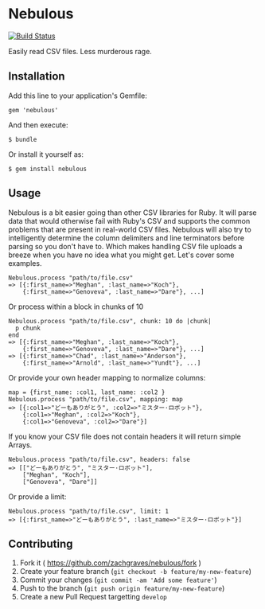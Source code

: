 # Nebulous

[![Build Status](https://travis-ci.org/zachgraves/nebulous.svg?branch=master)](https://travis-ci.org/zachgraves/nebulous)

Easily read CSV files. Less murderous rage.

## Installation

Add this line to your application's Gemfile:

    gem 'nebulous'

And then execute:

    $ bundle

Or install it yourself as:

    $ gem install nebulous

## Usage

Nebulous is a bit easier going than other CSV libraries for Ruby. It will parse
data that would otherwise fail with Ruby's CSV and supports the common problems
that are present in real-world CSV files. Nebulous will also try to intelligently
determine the column delimiters and line terminators before parsing so you don't
have to. Which makes handling CSV file uploads a breeze when you have no idea
what you might get. Let's cover some examples.

    Nebulous.process "path/to/file.csv"
    => [{:first_name=>"Meghan", :last_name=>"Koch"},
        {:first_name=>"Genoveva", :last_name=>"Dare"}, ...]

Or process within a block in chunks of 10

    Nebulous.process "path/to/file.csv", chunk: 10 do |chunk|
      p chunk
    end
    => [{:first_name=>"Meghan", :last_name=>"Koch"},
        {:first_name=>"Genoveva", :last_name=>"Dare"}, ...]
    => [{:first_name=>"Chad", :last_name=>"Anderson"},
        {:first_name=>"Arnold", :last_name=>"Yundt"}, ...]


Or provide your own header mapping to normalize columns:

    map = {first_name: :col1, last_name: :col2 }
    Nebulous.process "path/to/file.csv", mapping: map
    => [{:col1=>"どーもありがとう", :col2=>"ミスター·ロボット"},
        {:col1=>"Meghan", :col2=>"Koch"}, 
        {:col1=>"Genoveva", :col2=>"Dare"}]


If you know your CSV file does not contain headers it will return simple Arrays.

    Nebulous.process "path/to/file.csv", headers: false
    => [["どーもありがとう", "ミスター·ロボット"],
        ["Meghan", "Koch"], 
        ["Genoveva", "Dare"]]

Or provide a limit:

    Nebulous.process "path/to/file.csv", limit: 1
    => [{:first_name=>"どーもありがとう", :last_name=>"ミスター·ロボット"}]


## Contributing

1. Fork it ( https://github.com/zachgraves/nebulous/fork )
2. Create your feature branch (`git checkout -b feature/my-new-feature`)
3. Commit your changes (`git commit -am 'Add some feature'`)
4. Push to the branch (`git push origin feature/my-new-feature`)
5. Create a new Pull Request targetting `develop`
